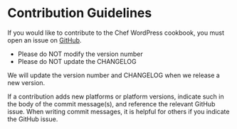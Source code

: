 Contribution Guidelines
=======================

If you would like to contribute to the Chef WordPress cookbook,
you must open an issue on [GitHub](https://github.com/brint/wordpress-cookbook/issues).

- Please do NOT modify the version number
- Please do NOT update the CHANGELOG

We will update the version number and CHANGELOG when we release a new version.

If a contribution adds new platforms or platform versions, indicate
such in the body of the commit message(s), and reference the relevant
GitHub issue. When writing commit messages, it is helpful for others if
you indicate the GitHub issue.
